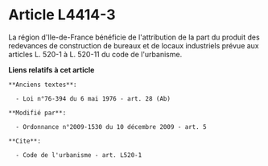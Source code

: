 # Article L4414-3

La région d'Ile-de-France bénéficie de l'attribution de la part du produit des redevances de construction de bureaux et de
locaux industriels prévue aux articles L. 520-1 à L. 520-11 du code de l'urbanisme.

**Liens relatifs à cet article**

	**Anciens textes**:

	  - Loi n°76-394 du 6 mai 1976 - art. 28 (Ab)

	**Modifié par**:

	  - Ordonnance n°2009-1530 du 10 décembre 2009 - art. 5

	**Cite**:

	  - Code de l'urbanisme - art. L520-1
